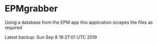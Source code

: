 # EPMgrabber
Using a database from the EPM app this application scrapes the files as required


Latest backup: Sun Sep 8 18:27:01 UTC 2019
